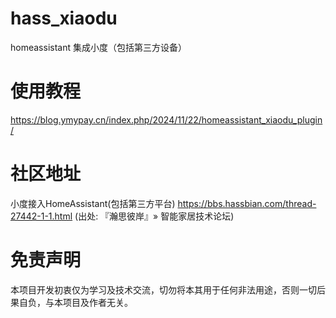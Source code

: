 # hass_xiaodu
homeassistant 集成小度（包括第三方设备）

# 使用教程
https://blog.ymypay.cn/index.php/2024/11/22/homeassistant_xiaodu_plugin/
# 社区地址
小度接入HomeAssistant(包括第三方平台)
https://bbs.hassbian.com/thread-27442-1-1.html
(出处: 『瀚思彼岸』» 智能家居技术论坛)
# 免责声明
本项目开发初衷仅为学习及技术交流，切勿将本其用于任何非法用途，否则一切后果自负，与本项目及作者无关。